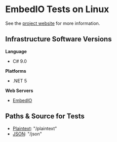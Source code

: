 # EmbedIO Tests on Linux

See the [project website](https://github.com/unosquare/embedio) for more information.

## Infrastructure Software Versions

**Language**

* C# 9.0

**Platforms**

* .NET 5

**Web Servers**

* [EmbedIO](https://github.com/unosquare/embedio)

## Paths & Source for Tests

* [Plaintext](Benchmarks/Program.cs): "/plaintext"
* [JSON](Benchmarks/Program.cs): "/json"
